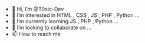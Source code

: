 - 👋 Hi, I’m @T0xic-Dev
- 👀 I’m interested in HTML , CSS , JS , PHP , Python ...
- 🌱 I’m currently learning JS , PHP , Python ...
- 💞️ I’m looking to collaborate on ...
- 📫 How to reach me 

<!---
T0xic-Dev/T0xic-Dev is a ✨ special ✨ repository because its `README.md` (this file) appears on your GitHub profile.
You can click the Preview link to take a look at your changes.
--->

